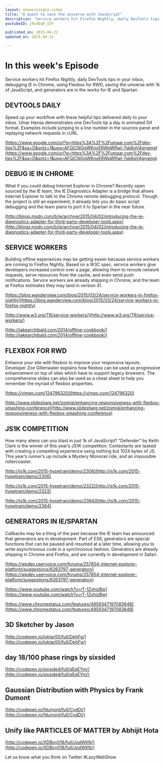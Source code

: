 ```yaml
---
layout: shows/single-video
title: "A quest to save the universe with JavaScript"
description: "Service workers hit Firefox Nightly, daily DevTools tips in your inbox, debugging IE in Chrome, using Flexbox for RWD, saving the universe with 1k of JavaScript, and generators are in the works for IE and Spartan."
youtubeID: j9i4Eq9_S5Y

published_on: 2015-04-21
updated_on: 2015-04-21

---
```


# In this week's Episode

Service workers hit Firefox Nightly, daily DevTools tips in your inbox, debugging IE in Chrome, using Flexbox for RWD, saving the universe with 1k of JavaScript, and generators are in the works for IE and Spartan.

## DEVTOOLS DAILY

Speed up your workflow with these helpful tips delivered daily to your inbox. Umar Hansa demonstrates one DevTools tip a day in animated Gif format. Examples include jumping to a line number in the sources panel and replaying network requests in cURL.

[https://www.google.com/url?q=https%3A%2F%2Fumaar.com%2Fdev-tips%2F&sa=D&sntz=1&usg=AFQjCNGgWKnyERWpWflwl-7sk6qV4gngmg](https://www.google.com/url?q=https%3A%2F%2Fumaar.com%2Fdev-tips%2F&sa=D&sntz=1&usg=AFQjCNGgWKnyERWpWflwl-7sk6qV4gngmg)

## DEBUG IE IN CHROME

What if you could debug Internet Explorer in Chrome? Recently open sourced by the IE team, the IE Diagnostics Adapter is a bridge that allows Internet Explorer to talk to the Chrome remote debugging protocol. Though the project is still an experiment, it already lets you do basic script debugging and the team plans to port it to Spartan in the near future.

[http://blogs.msdn.com/b/ie/archive/2015/04/02/introducing-the-ie-diagnostics-adapter-for-third-party-developer-tools.aspx](http://blogs.msdn.com/b/ie/archive/2015/04/02/introducing-the-ie-diagnostics-adapter-for-third-party-developer-tools.aspx)

## SERVICE WORKERS

Building offline experiences may be getting easier because service workers are coming to Firefox Nightly. Based on a W3C spec, service workers give developers increased control over a page, allowing them to reroute network requests, serve resources from the cache, and even send push notifications. Service workers are already shipping in Chrome, and the team at Firefox estimates they may land in version 41.

[https://blog.wanderview.com/blog/2015/03/24/service-workers-in-firefox-nightly](https://blog.wanderview.com/blog/2015/03/24/service-workers-in-firefox-nightly)

[http://www.w3.org/TR/service-workers/](http://www.w3.org/TR/service-workers/)

[http://jakearchibald.com/2014/offline-cookbook/](http://jakearchibald.com/2014/offline-cookbook/)

## FLEXBOX FOR RWD

Enhance your site with flexbox to improve your responsive layouts. Developer Zoe Gillenwater explains how flexbox can be used as progressive enhancement on top of sites which have to support legacy browsers. The comprehensive slides can also be used as a cheat sheet to help you remember the myriad of flexbox properties.

[https://vimeo.com/124796320](https://vimeo.com/124796320)

[http://www.slideshare.net/zomigi/enhancing-responsiveness-with-flexbox-smashing-conference](http://www.slideshare.net/zomigi/enhancing-responsiveness-with-flexbox-smashing-conference)

## JS1K COMPETITION

How many aliens can you blast in just 1k of JavaScript? “Defender” by Keith Clark is the winner of this year’s JS1K competition. Contestants are tasked with creating a compelling experience using nothing but 1024 bytes of JS. This year’s runner’s up include a Mystery Monorail ride, and an impossible rollercoaster.

[http://js1k.com/2015-hypetrain/demo/2306](http://js1k.com/2015-hypetrain/demo/2306)

[http://js1k.com/2015-hypetrain/demo/2322](http://js1k.com/2015-hypetrain/demo/2322)

[http://js1k.com/2015-hypetrain/demo/2364](http://js1k.com/2015-hypetrain/demo/2364)

## GENERATORS IN IE/SPARTAN

Callbacks may be a thing of the past because the IE team has announced that generators are in development. Part of ES6, generators are special functions that can be paused and resumed at a later time, allowing you to write asynchronous code in a synchronous fashion. Generators are already shipping in Chrome and Firefox, and are currently in development in Safari.

[https://wpdev.uservoice.com/forums/257854-internet-explorer-platform/suggestions/6263797-generators](https://wpdev.uservoice.com/forums/257854-internet-explorer-platform/suggestions/6263797-generators)

[https://www.youtube.com/watch?v=rT-1ZxhjzBw](https://www.youtube.com/watch?v=rT-1ZxhjzBw)

[https://www.chromestatus.com/features/4959347197083648](https://www.chromestatus.com/features/4959347197083648)

## 3D Sketcher by Jason

[http://codepen.io/loktar00/full/DphFg/](http://codepen.io/loktar00/full/DphFg/)

## day 18/100 phase rings by sixsided

[http://codepen.io/sixsided/full/qEeEYm/](http://codepen.io/sixsided/full/qEeEYm/)

## Gaussian Distribution with Physics by Frank Dumont

[http://codepen.io/fdumont/full/CvdDI/](http://codepen.io/fdumont/full/CvdDI/)

## Unify like PARTICLES OF MATTER by Abhijit Hota

[http://codepen.io/XDBoy018/full/JodWKN/](http://codepen.io/XDBoy018/full/JodWKN/)

Let us know what you think on Twitter #LazyWebShow
